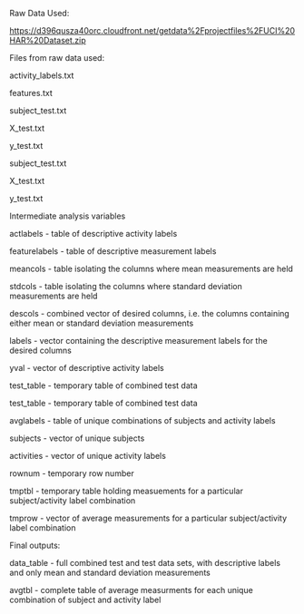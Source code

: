 Raw Data Used:

https://d396qusza40orc.cloudfront.net/getdata%2Fprojectfiles%2FUCI%20HAR%20Dataset.zip


Files from raw data used:

activity_labels.txt

features.txt


subject_test.txt

X_test.txt

y_test.txt


subject_test.txt

X_test.txt

y_test.txt



Intermediate analysis variables

actlabels - table of descriptive activity labels

featurelabels - table of descriptive measurement labels

meancols - table isolating the columns where mean measurements are held

stdcols - table isolating the columns where standard deviation measurements are held

descols - combined vector of desired columns, i.e. the columns containing either mean or standard deviation measurements

labels - vector containing the descriptive measurement labels for the desired columns


yval - vector of descriptive activity labels

test_table - temporary table of combined test data

test_table - temporary table of combined test data


avglabels - table of unique combinations of subjects and activity labels

subjects - vector of unique subjects

activities - vector of unique activity labels


rownum - temporary row number

tmptbl - temporary table holding measuements for a particular subject/activity label combination

tmprow - vector of average measurements for a particular subject/activity label combination


Final outputs:

data_table - full combined test and test data sets, with descriptive labels and only mean and standard deviation measurements

avgtbl - complete table of average measurments for each unique combination of subject and activity label
